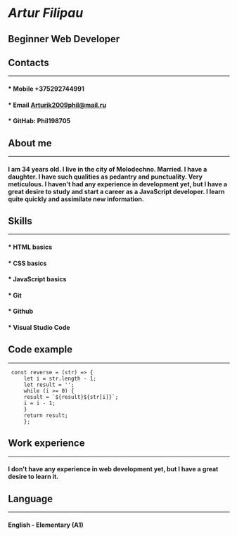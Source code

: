  # ***Artur Filipau*** 
 ## Beginner Web Developer
 ## Contacts
 ***
   #### * Mobile +375292744991   
   #### * Email Arturik2009phil@mail.ru
   #### * GitHab: Phil198705
 ## About me
 ***
   ####   I am 34 years old. I live in the city of Molodechno. Married. I have a daughter. I have such qualities as pedantry and punctuality. Very meticulous. I haven't had any experience in development yet, but I have a great desire to study and start a career as a JavaScript developer. I learn quite quickly and assimilate new information.                    
## Skills
***
   #### * HTML basics
   #### * CSS basics
   #### * JavaScript basics
   #### * Git 
   #### * Github
   #### * Visual Studio Code
## Code example 
***
 ```
  const reverse = (str) => {
      let i = str.length - 1;
      let result = '';
      while (i >= 0) {
      result = `${result}${str[i]}`;
      i = i - 1;
      }
      return result;
      };
```
## Work experience
***
#### I don't have any experience in web development yet, but I have a great desire to learn it.  
 ## Language
 ***
 #### English - Elementary (A1)  
